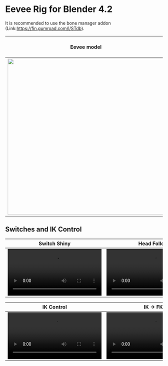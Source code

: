 # Eevee Rig for Blender 4.2

It is recommended to use the bone manager addon (Link:https://fin.gumroad.com/l/STdb).

| Eevee model | Rig UI | Dynamic Panel Builder |
|-------------|--------|-----------------------|
|<img src="https://github.com/user-attachments/assets/f689bd40-8be1-49de-a548-a48772550a68" width="500"/>|<img src="https://github.com/user-attachments/assets/0ca9f607-2e1d-4554-8ae6-0036b8b60ba8">|<img src="https://github.com/user-attachments/assets/a8062e62-a61f-4e12-8922-5f111b85489c"> |

## Switches and IK Control

| Switch Shiny | Head Follow |
|--------------|-------------|
| <video src="https://github.com/user-attachments/assets/efba3661-20ef-4e3c-89d4-c62d01c51ae1"> | <video src="https://github.com/user-attachments/assets/e2b6fb02-a49e-4cea-8c15-d17d08959756">|

| IK Control | IK -> FK |
|------------|----------|
| <video src="https://github.com/user-attachments/assets/94fdcf6b-b5d8-4b16-a070-098864a9ad3e"> |<video src="https://github.com/user-attachments/assets/50c30736-dc00-424d-93a9-db2771b76724">|



